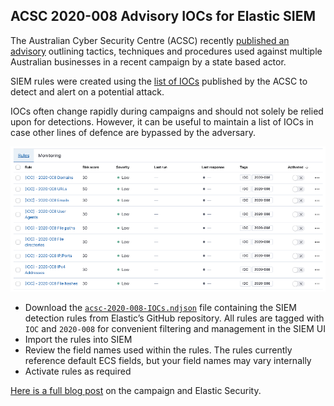 ## ACSC 2020-008 Advisory IOCs for Elastic SIEM

The Australian Cyber Security Centre (ACSC) recently [published an advisory](https://www.cyber.gov.au/threats/advisory-2020-008-copy-paste-compromises-tactics-techniques-and-procedures-used-target-multiple-australian-networks) outlining tactics, techniques and procedures used against multiple Australian businesses in a recent campaign by a state based actor.

SIEM rules were created using the [list of IOCs](https://www.cyber.gov.au/sites/default/files/2020-06/ACSC-Advisory-2020-008-Copy-Paste-Compromises-Indicators-of-Compromise.csv) published by the ACSC to detect and alert on a potential attack.

IOCs often change rapidly during campaigns and should not solely be relied upon for detections. However, it can be useful to maintain a list of IOCs in case other lines of defence are bypassed by the adversary.

![SIEM Rules](images/siem-rules.png)

* Download the [`acsc-2020-008-IOCs.ndjson`](acsc-2020-008-IOCs.ndjson) file containing the SIEM detection rules from Elastic’s GitHub repository. All rules are tagged with `IOC` and `2020-008` for convenient filtering and management in the SIEM UI
* Import the rules into SIEM
* Review the field names used within the rules. The rules currently reference default ECS fields, but your field names may vary internally
* Activate rules as required

[Here is a full blog post](https/elastic.co/blog) on the campaign and Elastic Security.